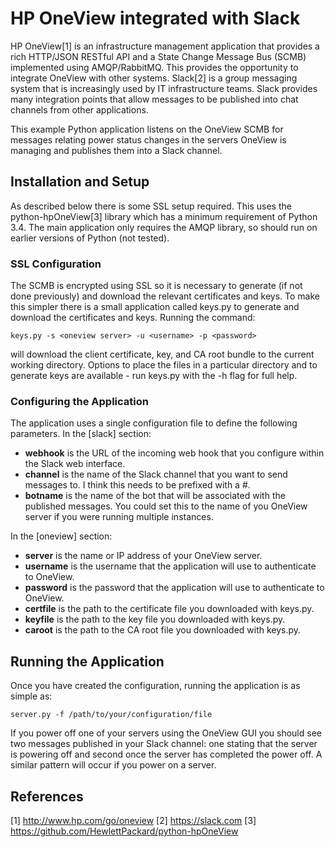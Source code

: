 # HP OneView integrated with Slack
HP OneView[1] is an infrastructure management application that provides a rich HTTP/JSON 
RESTful API and a State Change Message Bus (SCMB) implemented using AMQP/RabbitMQ.  This
provides the opportunity to integrate OneView with other systems.  Slack[2] is a group 
messaging system that is increasingly used by IT infrastructure teams.  Slack provides 
many integration points that allow messages to be published into chat channels from other
applications.

This example Python application listens on the OneView SCMB for messages relating power 
status changes in the servers OneView is managing and publishes them into a Slack 
channel.

## Installation and Setup
As described below there is some SSL setup required.  This uses the python-hpOneView[3]
library which has a minimum requirement of Python 3.4.  The main application only
requires the AMQP library, so should run on earlier versions of Python (not tested).

### SSL Configuration
The SCMB is encrypted using SSL so it is necessary to generate (if not done previously)
and download the relevant certificates and keys.  To make this simpler there is a small
application called keys.py to generate and download the certificates and keys.  Running 
the command:

    keys.py -s <oneview server> -u <username> -p <password>

will download the client certificate, key, and CA root bundle to the current working 
directory.  Options to place the files in a particular directory and to generate keys 
are available - run keys.py with the -h flag for full help.

### Configuring the Application
The application uses a single configuration file to define the following parameters.  In
the [slack] section:

* **webhook** is the URL of the incoming web hook that you configure within the Slack web 
interface.
* **channel** is the name of the Slack channel that you want to send messages to.  I
think this needs to be prefixed with a #.
* **botname** is the name of the bot that will be associated with the published messages.
You could set this to the name of you OneView server if you were running multiple
instances.

In the [oneview] section:

* **server** is the name or IP address of your OneView server.
* **username** is the username that the application will use to authenticate to OneView.
* **password** is the password that the application will use to authenticate to OneView.
* **certfile** is the path to the certificate file you downloaded with keys.py.
* **keyfile** is the path to the key file you downloaded with keys.py.
* **caroot** is the path to the CA root file you downloaded with keys.py.

## Running the Application
Once you have created the configuration, running the application is as simple as:

    server.py -f /path/to/your/configuration/file

If you power off one of your servers using the OneView GUI you should see two messages
published in your Slack channel: one stating that the server is powering off and 
second once the server has completed the power off.  A similar pattern will occur if 
you power on a server.

## References
[1] http://www.hp.com/go/oneview
[2] https://slack.com
[3] https://github.com/HewlettPackard/python-hpOneView